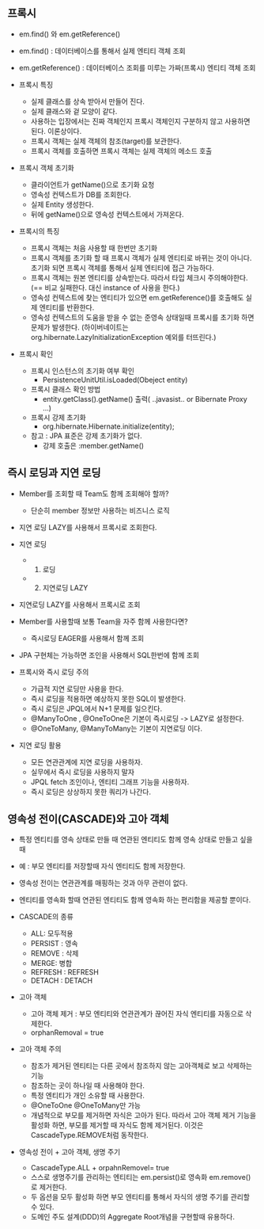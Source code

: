 ## 프록시

- em.find() 와 em.getReference()
- em.find() : 데이터베이스를 통해서 실제 엔티티 객체 조회
- em.getReference() : 데이터베이스 조회를 미루는 가짜(프록시) 엔티티 객체 조회

- 프록시 특징
    - 실제 클래스를 상속 받아서 만들어 진다.
    - 실제 클래스와 겉 모양이 같다.
    - 사용하는 입장에서는 진짜 객체인지 프록시 객체인지 구분하지 않고 사용하면 된다. 이론상이다.
    - 프록시 객체는 실제 객체의 참조(target)를 보관한다.
    - 프록시 객체를 호출하면 프록시 객체는 실제 객체의 메소드 호출
    
- 프록시 객체 초기화
    
    - 클라이언트가 getName()으로 초기화 요청
    - 영속성 컨텍스트가 DB를 조회한다.
    - 실제 Entity 생성한다.
    - 뒤에 getName()으로 영속성 컨텍스트에서 가져온다.
    
- 프록시의 특징
    - 프록시 객체는 처음 사용할 때 한번만 초기화
    - 프록시 객체를 초기화 할 때 프록시 객체가 실제 엔티티로 바뀌는 것이 아니다.
    초기화 되면 프록시 객체를 통해서 실제 엔티티에 접근 가능하다.
    - 프록시 객체는 원본 엔티티를 상속받는다. 따라서 타입 체크시 주의해야한다. (== 비교 실패한다. 대신 instance of 사용을 한다.)
    - 영속성 컨텍스트에 찾는 엔티티가 있으면 em.getReference()를 호출해도 실제 엔티티를 반환한다.
    - 영속성 컨텍스트의 도움을 받을 수 없는 준영속 상태일때 프록시를 초기화 하면 문제가 발생한다.
    (하이버네이트는 org.hibernate.LazyInitializationException 예외를 터뜨린다.)

- 프록시 확인
    - 프록시 인스턴스의 초기화 여부 확인
        - PersistenceUnitUtil.isLoaded(Obeject entity)
    - 프록시 클래스 확인 방법
        - entity.getClass().getName() 출력( ..javasist.. or Bibernate Proxy ...)
    - 프록시 강제 초기화
        - org.hibernate.Hibernate.initialize(entity);
    - 참고 : JPA 표준은 강제 초기화가 없다.
        - 강제 호출은 :member.getName()
        


## 즉시 로딩과 지연 로딩

- Member를 조회할 때 Team도 함께 조회해야 할까?
    - 단순히 member 정보만 사용하는 비즈니스 로직
- 지연 로딩 LAZY를 사용해서 프록시로 조회한다.
- 지연 로딩
    - 1. 로딩
    - 2. 지연로딩 LAZY
    
- 지연로딩 LAZY를 사용해서 프록시로 조회

- Member를 사용할때 보통 Team을 자주 함께 사용한다면?
    - 즉시로딩 EAGER를 사용해서 함께 조회
    
- JPA 구현체는 가능하면 조인을 사용해서 SQL한번에 함께 조회

- 프록시와 즉시 로딩 주의
    - 가급적 지연 로딩만 사용을 한다.
    - 즉시 로딩을 적용하면 예상하지 못한 SQL이 발생한다.
    - 즉시 로딩은 JPQL에서 N+1 문제를 일으킨다.
    - @ManyToOne , @OneToOne은 기본이 즉시로딩 -> LAZY로 설정한다.
    - @OneToMany, @ManyToMany는 기본이 지연로딩 이다.
    
- 지연 로딩 활용
    - 모든 연관관계에 지연 로딩을 사용하자.
    - 실무에서 즉시 로딩을 사용하지 말자
    - JPQL fetch 조인이나, 엔티티 그래프 기능을 사용하자.
    - 즉시 로딩은 상상하지 못한 쿼리가 나간다.
    

## 영속성 전이(CASCADE)와 고아 객체


- 특정 엔티티를 영속 상태로 만들 때 연관된 엔티티도 함께 영속 상태로 만들고 싶을때
- 예 : 부모 엔티티를 저장할때 자식 엔티티도 함께 저장한다.

- 영속성 전이는 연관관계를 매핑하는 것과 아무 관련이 없다.
- 엔티티를 영속화 할때 연관된 엔티티도 함께 영속화 하는 편리함을 제공할 뿐이다.


- CASCADE의 종류
    - ALL: 모두적용
    - PERSIST : 영속
    - REMOVE : 삭제
    - MERGE: 병합
    - REFRESH : REFRESH
    - DETACH : DETACH
    
- 고아 객체
    - 고아 객체 제거 : 부모 엔티티와 연관관계가 끊어진 자식 엔티티를 자동으로 삭제한다.
    - orphanRemoval = true
- 고아 객체 주의
    - 참조가 제거된 엔티티는 다른 곳에서 참조하지 않는 고아객체로 보고 삭제하는 기능
    - 참조하는 곳이 하나일 때 사용해야 한다.
    - 특정 엔티티가 개인 소유할 때 사용한다.
    - @OneToOne @OneToMany만 가능
    - 개념적으로 부모를 제거하면 자식은 고아가 된다. 따라서 고아 객체 제거 기능을 활성화 하면, 부모를 제거할 때 자식도 함께 제거된다.
    이것은 CascadeType.REMOVE처럼 동작한다.
    
    
    
- 영속성 전이 + 고아 객체, 생명 주기
    - CascadeType.ALL + orpahnRemovel= true
    - 스스로 생명주기를 관리하는 엔티티는 em.persist()로 영속화 em.remove()로 제거한다.
    - 두 옵션을 모두 활성화 하면 부모 엔티티를 통해서 자식의 생명 주기를 관리할 수 있다.
    - 도메인 주도 설계(DDD)의 Aggregate Root개념을 구현할때 유용하다.
